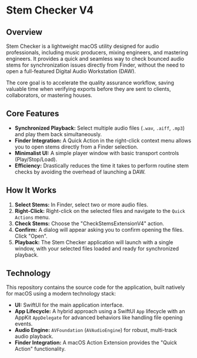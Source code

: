 # Stem Checker V4

## Overview

Stem Checker is a lightweight macOS utility designed for audio professionals, including music producers, mixing engineers, and mastering engineers. It provides a quick and seamless way to check bounced audio stems for synchronization issues directly from Finder, without the need to open a full-featured Digital Audio Workstation (DAW).

The core goal is to accelerate the quality assurance workflow, saving valuable time when verifying exports before they are sent to clients, collaborators, or mastering houses.

## Core Features

-   **Synchronized Playback:** Select multiple audio files (`.wav`, `.aiff`, `.mp3`) and play them back simultaneously.
-   **Finder Integration:** A Quick Action in the right-click context menu allows you to open stems directly from a Finder selection.
-   **Minimalist UI:** A simple player window with basic transport controls (Play/Stop/Load).
-   **Efficiency:** Drastically reduces the time it takes to perform routine stem checks by avoiding the overhead of launching a DAW.

## How It Works

1.  **Select Stems:** In Finder, select two or more audio files.
2.  **Right-Click:** Right-click on the selected files and navigate to the `Quick Actions` menu.
3.  **Check Stems:** Choose the "CheckStemsExtensionV4" action.
4.  **Confirm:** A dialog will appear asking you to confirm opening the files. Click "Open".
5.  **Playback:** The Stem Checker application will launch with a single window, with your selected files loaded and ready for synchronized playback.

## Technology

This repository contains the source code for the application, built natively for macOS using a modern technology stack:
-   **UI:** SwiftUI for the main application interface.
-   **App Lifecycle:** A hybrid approach using a SwiftUI `App` lifecycle with an AppKit `AppDelegate` for advanced behaviors like handling file opening events.
-   **Audio Engine:** `AVFoundation` (`AVAudioEngine`) for robust, multi-track audio playback.
-   **Finder Integration:** A macOS Action Extension provides the "Quick Action" functionality.
